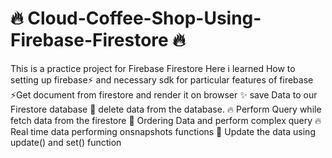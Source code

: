 # 🔥 Cloud-Coffee-Shop-Using-Firebase-Firestore 🔥
This is a practice project for Firebase Firestore 
 Here i learned How to setting up firebase⚡️ and necessary sdk for particular features of firebase
⚡️Get document from firestore and render it on browser
✨ save Data to our Firestore database 
📝 delete data from the database.
🔥 Perform Query while fetch data from the firestore
🐛 Ordering Data and perform complex query
🔥 Real time data performing onsnapshots functions
📝 Update the data using update() and set() function






